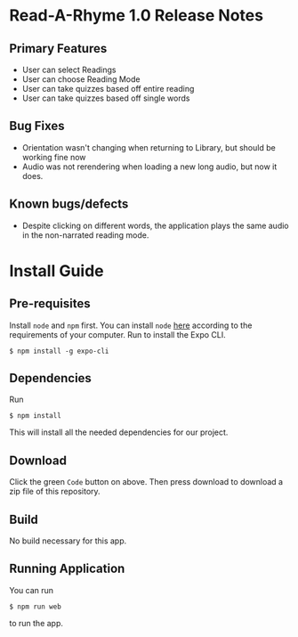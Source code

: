 # Read-A-Rhyme 1.0 Release Notes
## Primary Features
* User can select Readings
* User can choose Reading Mode
* User can take quizzes based off entire reading
* User can take quizzes based off single words
## Bug Fixes
* Orientation wasn't changing when returning to Library, but should be working fine now
* Audio was not rerendering when loading a new long audio, but now it does. 
## Known bugs/defects
* Despite clicking on different words, the application plays the same audio in the non-narrated reading mode.
# Install Guide
## Pre-requisites
Install `node` and `npm` first. You can install `node` [here](https://nodejs.org/en/download/) according to the requirements of your computer. 
Run to install the Expo CLI.
```
$ npm install -g expo-cli
```
## Dependencies
Run
```
$ npm install
```
This will install all the needed dependencies for our project.
## Download
Click the green `Code` button on above. Then press download to download a zip file of this repository. 

## Build
No build necessary for this app. 

## Running Application
You can run 

```
$ npm run web
```
to run the app. 
